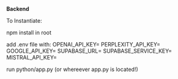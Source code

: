 **Backend**

To Instantiate:

npm install in root

add .env file with:
OPENAI_API_KEY=
PERPLEXITY_API_KEY=
GOOGLE_API_KEY=
SUPABASE_URL=
SUPABASE_SERVICE_KEY=
MISTRAL_API_KEY=

run python/app.py (or whereever app.py is located!)
